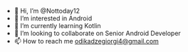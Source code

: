 - 👋 Hi, I’m @Nottoday12
- 👀 I’m interested in Android
- 🌱 I’m currently learning Kotlin
- 💞️ I’m looking to collaborate on Senior Android Developer
- 📫 How to reach me odikadzegiorgi4@gmail.com

<!---
Nottoday12/Nottoday12 is a ✨ special ✨ repository because its `README.md` (this file) appears on your GitHub profile.
You can click the Preview link to take a look at your changes.
--->
